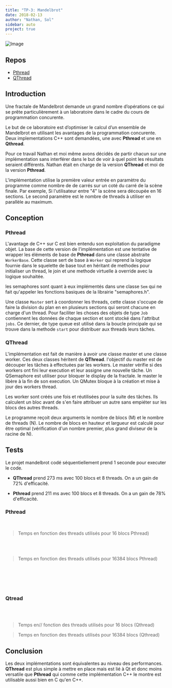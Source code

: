 ```yaml
---
title: "TP-3: Mandelbrot"
date: 2018-02-13
author: "Nathan, Sol"
sidebar: auto
project: true
---
```


![Image](https://i.imgur.com/ufYG9X8.png)



## Repos

* [Pthread](https://github.com/RoscaS/prog_conc_lab3)
* [QThread](https://github.com/nathanlatino/QThreadLabo3)

## Introduction

Une fractale de Mandelbrot demande un grand nombre d’opérations ce qui se prête particulièrement à un laboratoire dans le cadre du cours de programmation concurente.

Le but de ce laboratoire est d’optimiser le calcul d’un ensemble de Mandelbrot en utilisant les avantages de la programmation concurente. Deux implementations C++ sont demandées, une avec **Pthread** et une en **Qthread**.

Pour ce travail Nathan et moi même avons décidés de partir chacun sur une implémentation sans interférer dans le but de voir à quel point les résultats seraient différents. Nathan était en charge de la version **QThread** et moi de la version **Pthread**.

L'implémentation utilise la première valeur entrée en paramètre du programme comme nombre de de carrés sur un coté du carré de la scène finale. Par exemple, Si l'utilisateur entre "4" la scène sera découpée en 16 sections. Le second paramètre est le nombre de threads à utiliser en parallèle au maximum.

## Conception

### Pthread

L'avantage de C++ sur C est bien entendu son exploitation du paradigme objet. La base de cette version de l'implémentation est une tentative de wrapper les éléments de base de **Pthread** dans une classe abstraite `WorkerBase`. Cette classe sert de base à `Worker` qui reprend la logique fournie dans le squelette de base tout en héritant de methodes pour initialiser un thread, le join et une methode virtuelle à override avec la logique souhaitée. 

les semaphores sont quant à eux implémentés dans une classe `Sem` qui ne fait qu'appeler les fonctions basiques de la librairie "semaphores.h".

Une classe `Master` sert à coordonner les threads, cette classe s'occupe de faire la division du plan en en plusieurs sections qui seront chacune en charge d'un thread. Pour faciliter les choses des objets de type `Job` contiennent les données de chaque section et sont stocké dans l'attribut `jobs`. Ce dernier, de type queue est utilisé dans la boucle principale qui se trouve dans la methode `start` pour distribuer aux threads leurs tâches.

### QThread

L'implémentation est fait de manière à avoir une classe master et une classe worker. Ces deux classes héritent de **QThread**. l'objectif du master est de découper les tâches à effectuées par les workers. Le master vérifie si des workers ont fini leur execution et leur assigne une nouvelle tâche. Un QSemaphore est utiliser pour bloquer le display de la fractale. le master le libère à la fin de son execution. Un QMutex bloque à la création et mise à jour des workers thread.

Les worker sont créés une fois et réutilisées pour la suite des tâches. Ils calculent un bloc avant de s'en faire attribuer un autre sans empiéter sur les blocs des autres threads.

Le programme reçoit deux arguments le nombre de blocs (M) et le nombre de threads (N). Le nombre de blocs en hauteur et largueur est calculé pour être optimal (vérification d'un nombre premier, plus grand diviseur de la racine de N).



## Tests
Le projet mandelbrot codé séquentiellement prend 1 seconde pour executer le code. 

* **QThread** prend 273 ms avec 100 blocs et 8 threads. On a un gain de 72% d'efficacité.

* **Pthread** prend 211 ms avec 100 blocs et 8 threads. On a un gain de 78% d'efficacité.

### Pthread

<Charts :x="y" :y="x1" :height="200" label="temps (ms)"/>

<br>

> Temps en fonction des threads utilisés pour 16 blocs Pthread)

<br> <br>

<Charts :x="y" :y="x2" :height="200" label="temps (ms)"/>

> Temps en fonction des threads utilisés pour 16384 blocs Pthread)

 <br> <br> <br> <br>

### Qtread

<Charts :x="y" :y="x3" :height="200" label="temps (ms)"/>

<br> <br>

> Temps en// fonction des threads utilisés pour 16 blocs (Qthread)


<Charts :x="y" :y="x4" :height="200" label="temps (ms)"/>

> Temps en fonction des threads utilisés pour 16384 blocs (Qthread)




## Conclusion

Les deux implémentations sont équivalentes au niveau des performances. **QThread** est plus simple à mettre en place mais est lié à Qt et donc moins versatile que **Pthread** qui comme cette implémentation C++ le montre est utilisable aussi bien en C qu'en C++. 




<script>
export default {
    data: () => ({
        // **Pthread**
        // 4*4
        x1: [1068, 479, 340, 271, 223, 201, 150, 149],
        // 128*128
        x2: [1457, 716, 514, 461, 383, 353, 370, 315],

        // **QThread**
        x3: [1031, 552, 346, 311, 294, 198, 162, 151],
        // 128*128
        x4: [1556, 729, 510, 495, 403, 364, 330, 295],
    }),
    computed: {
        y() {
            return this.range(8);
        },
  
    },
    methods: {
        range(n) {
            let a = [];
            for (let i of [...Array(n).keys()]) a.push(i + 1);
            return a;
        }
    }
}
</script>